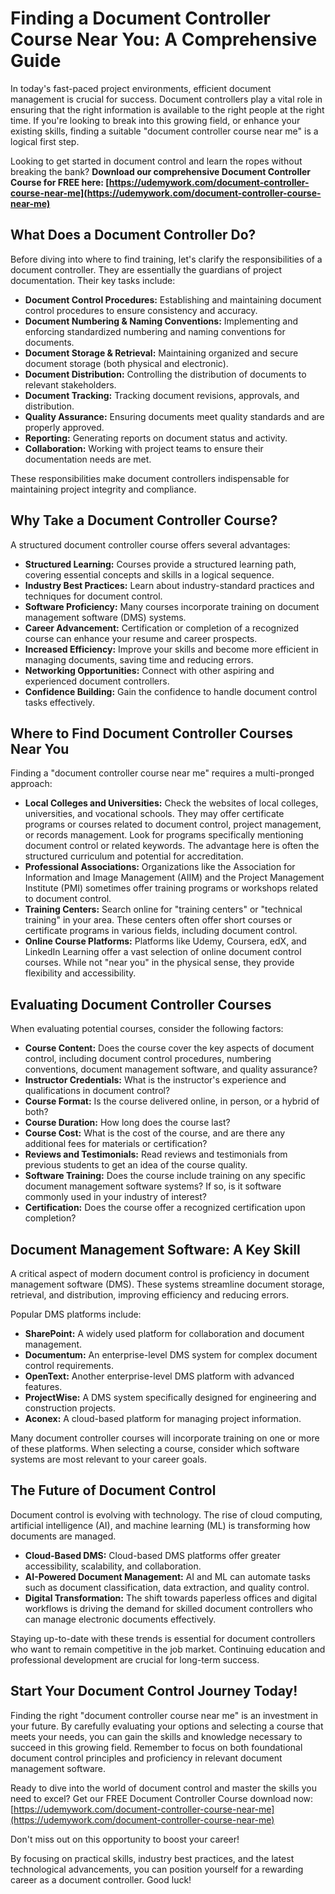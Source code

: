 # Finding a Document Controller Course Near You: A Comprehensive Guide

In today's fast-paced project environments, efficient document management is crucial for success. Document controllers play a vital role in ensuring that the right information is available to the right people at the right time. If you're looking to break into this growing field, or enhance your existing skills, finding a suitable "document controller course near me" is a logical first step.

Looking to get started in document control and learn the ropes without breaking the bank? **Download our comprehensive Document Controller Course for FREE here: [https://udemywork.com/document-controller-course-near-me](https://udemywork.com/document-controller-course-near-me)**

## What Does a Document Controller Do?

Before diving into where to find training, let's clarify the responsibilities of a document controller. They are essentially the guardians of project documentation. Their key tasks include:

*   **Document Control Procedures:** Establishing and maintaining document control procedures to ensure consistency and accuracy.
*   **Document Numbering & Naming Conventions:** Implementing and enforcing standardized numbering and naming conventions for documents.
*   **Document Storage & Retrieval:** Maintaining organized and secure document storage (both physical and electronic).
*   **Document Distribution:** Controlling the distribution of documents to relevant stakeholders.
*   **Document Tracking:** Tracking document revisions, approvals, and distribution.
*   **Quality Assurance:** Ensuring documents meet quality standards and are properly approved.
*   **Reporting:** Generating reports on document status and activity.
*   **Collaboration:** Working with project teams to ensure their documentation needs are met.

These responsibilities make document controllers indispensable for maintaining project integrity and compliance.

## Why Take a Document Controller Course?

A structured document controller course offers several advantages:

*   **Structured Learning:** Courses provide a structured learning path, covering essential concepts and skills in a logical sequence.
*   **Industry Best Practices:** Learn about industry-standard practices and techniques for document control.
*   **Software Proficiency:** Many courses incorporate training on document management software (DMS) systems.
*   **Career Advancement:** Certification or completion of a recognized course can enhance your resume and career prospects.
*   **Increased Efficiency:** Improve your skills and become more efficient in managing documents, saving time and reducing errors.
*   **Networking Opportunities:** Connect with other aspiring and experienced document controllers.
*   **Confidence Building:** Gain the confidence to handle document control tasks effectively.

## Where to Find Document Controller Courses Near You

Finding a "document controller course near me" requires a multi-pronged approach:

*   **Local Colleges and Universities:** Check the websites of local colleges, universities, and vocational schools. They may offer certificate programs or courses related to document control, project management, or records management. Look for programs specifically mentioning document control or related keywords. The advantage here is often the structured curriculum and potential for accreditation.
*   **Professional Associations:** Organizations like the Association for Information and Image Management (AIIM) and the Project Management Institute (PMI) sometimes offer training programs or workshops related to document control.
*   **Training Centers:** Search online for "training centers" or "technical training" in your area. These centers often offer short courses or certificate programs in various fields, including document control.
*   **Online Course Platforms:** Platforms like Udemy, Coursera, edX, and LinkedIn Learning offer a vast selection of online document control courses. While not "near you" in the physical sense, they provide flexibility and accessibility.

## Evaluating Document Controller Courses

When evaluating potential courses, consider the following factors:

*   **Course Content:** Does the course cover the key aspects of document control, including document control procedures, numbering conventions, document management software, and quality assurance?
*   **Instructor Credentials:** What is the instructor's experience and qualifications in document control?
*   **Course Format:** Is the course delivered online, in person, or a hybrid of both?
*   **Course Duration:** How long does the course last?
*   **Course Cost:** What is the cost of the course, and are there any additional fees for materials or certification?
*   **Reviews and Testimonials:** Read reviews and testimonials from previous students to get an idea of the course quality.
*   **Software Training:** Does the course include training on any specific document management software systems? If so, is it software commonly used in your industry of interest?
*   **Certification:** Does the course offer a recognized certification upon completion?

## Document Management Software: A Key Skill

A critical aspect of modern document control is proficiency in document management software (DMS). These systems streamline document storage, retrieval, and distribution, improving efficiency and reducing errors.

Popular DMS platforms include:

*   **SharePoint:** A widely used platform for collaboration and document management.
*   **Documentum:** An enterprise-level DMS system for complex document control requirements.
*   **OpenText:** Another enterprise-level DMS platform with advanced features.
*   **ProjectWise:** A DMS system specifically designed for engineering and construction projects.
*   **Aconex:** A cloud-based platform for managing project information.

Many document controller courses will incorporate training on one or more of these platforms. When selecting a course, consider which software systems are most relevant to your career goals.

## The Future of Document Control

Document control is evolving with technology. The rise of cloud computing, artificial intelligence (AI), and machine learning (ML) is transforming how documents are managed.

*   **Cloud-Based DMS:** Cloud-based DMS platforms offer greater accessibility, scalability, and collaboration.
*   **AI-Powered Document Management:** AI and ML can automate tasks such as document classification, data extraction, and quality control.
*   **Digital Transformation:** The shift towards paperless offices and digital workflows is driving the demand for skilled document controllers who can manage electronic documents effectively.

Staying up-to-date with these trends is essential for document controllers who want to remain competitive in the job market. Continuing education and professional development are crucial for long-term success.

## Start Your Document Control Journey Today!

Finding the right "document controller course near me" is an investment in your future. By carefully evaluating your options and selecting a course that meets your needs, you can gain the skills and knowledge necessary to succeed in this growing field. Remember to focus on both foundational document control principles and proficiency in relevant document management software.

Ready to dive into the world of document control and master the skills you need to excel?  Get our FREE Document Controller Course download now: [https://udemywork.com/document-controller-course-near-me](https://udemywork.com/document-controller-course-near-me)

Don't miss out on this opportunity to boost your career!

By focusing on practical skills, industry best practices, and the latest technological advancements, you can position yourself for a rewarding career as a document controller. Good luck!
